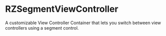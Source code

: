 RZSegmentViewController
=======================

A customizable View Controller Container that lets you switch between view controllers using a segment control.
